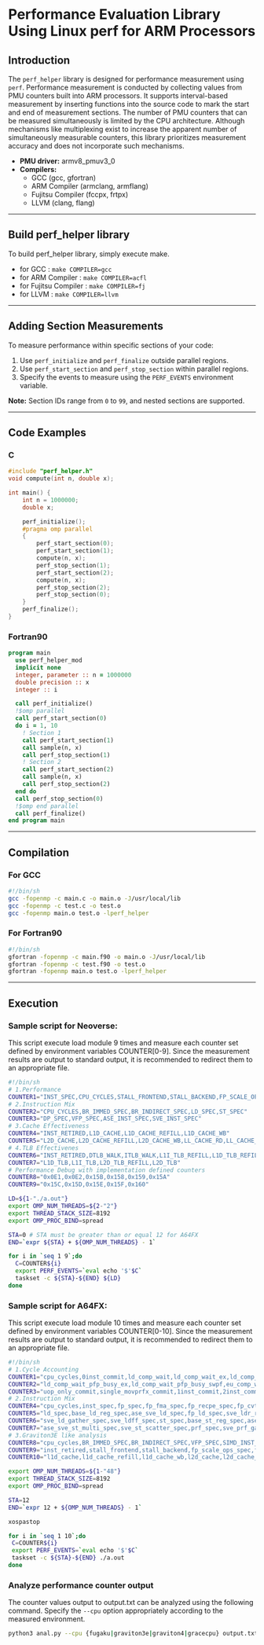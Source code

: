 
# Performance Evaluation Library Using Linux perf for ARM Processors

## Introduction
The `perf_helper` library is designed for performance measurement using `perf`. 
Performance measurement is conducted by collecting values from PMU counters built into ARM processors.
It supports interval-based measurement by inserting functions into the source code to mark the start and end of measurement sections.
The number of PMU counters that can be measured simultaneously is limited by the CPU architecture.
Although mechanisms like multiplexing exist to increase the apparent number of simultaneously measurable counters, this library prioritizes measurement accuracy and does not incorporate such mechanisms.

- **PMU driver:**  armv8_pmuv3_0
- **Compilers:**  
  - GCC (gcc, gfortran)
  - ARM Compiler (armclang, armflang)
  - Fujitsu Compiler (fccpx, frtpx)
  - LLVM (clang, flang)

---

## Build perf_helper library
To build perf_helper library, simply execute make.
- for GCC : `make COMPILER=gcc`
- for ARM Compiler : `make COMPILER=acfl`
- for Fujitsu Compiler : `make COMPILER=fj`
- for LLVM : `make COMPILER=llvm`

---

## Adding Section Measurements
To measure performance within specific sections of your code:
1. Use `perf_initialize` and `perf_finalize` outside parallel regions.
2. Use `perf_start_section` and `perf_stop_section` within parallel regions.
3. Specify the events to measure using the `PERF_EVENTS` environment variable.

**Note:** Section IDs range from `0` to `99`, and nested sections are supported.

---

## Code Examples

### C
```c
#include "perf_helper.h"
void compute(int n, double x);

int main() {
    int n = 1000000;
    double x;

    perf_initialize();
    #pragma omp parallel
    {
        perf_start_section(0);
        perf_start_section(1);
        compute(n, x);
        perf_stop_section(1);
        perf_start_section(2);
        compute(n, x);
        perf_stop_section(2);
        perf_stop_section(0);
    }
    perf_finalize();
}
```

### Fortran90
```fortran
program main
  use perf_helper_mod
  implicit none
  integer, parameter :: n = 1000000
  double precision :: x
  integer :: i

  call perf_initialize()
  !$omp parallel
  call perf_start_section(0)
  do i = 1, 10
    ! Section 1
    call perf_start_section(1)
    call sample(n, x)
    call perf_stop_section(1)
    ! Section 2
    call perf_start_section(2)
    call sample(n, x)
    call perf_stop_section(2)
  end do
  call perf_stop_section(0)
  !$omp end parallel
  call perf_finalize()
end program main
```

---

## Compilation

### For GCC
```bash
#!/bin/sh
gcc -fopenmp -c main.c -o main.o -J/usr/local/lib
gcc -fopenmp -c test.c -o test.o
gcc -fopenmp main.o test.o -lperf_helper
```

### For Fortran90
```bash
#!/bin/sh
gfortran -fopenmp -c main.f90 -o main.o -J/usr/local/lib
gfortran -fopenmp -c test.f90 -o test.o
gfortran -fopenmp main.o test.o -lperf_helper
```

---

## Execution

### Sample script for Neoverse:

This script execute load module 9 times and measure each counter set defined by environment variables COUNTER[0-9].
Since the measurement results are output to standard output, it is recommended to redirect them to an appropriate file.

```bash
#!/bin/sh
# 1.Performance
COUNTER1="INST_SPEC,CPU_CYCLES,STALL_FRONTEND,STALL_BACKEND,FP_SCALE_OPS_SPEC,FP_FIXED_OPS_SPEC"
# 2.Instruction Mix
COUNTER2="CPU_CYCLES,BR_IMMED_SPEC,BR_INDIRECT_SPEC,LD_SPEC,ST_SPEC"
COUNTER3="DP_SPEC,VFP_SPEC,ASE_INST_SPEC,SVE_INST_SPEC"
# 3.Cache Effectiveness
COUNTER4="INST_RETIRED,L1D_CACHE,L1D_CACHE_REFILL,L1D_CACHE_WB"
COUNTER5="L2D_CACHE,L2D_CACHE_REFILL,L2D_CACHE_WB,LL_CACHE_RD,LL_CACHE_MISS_RD"
# 4.TLB Effectivenes
COUNTER6="INST_RETIRED,DTLB_WALK,ITLB_WALK,L1I_TLB_REFILL,L1D_TLB_REFILL"
COUNTER7="L1D_TLB,L1I_TLB,L2D_TLB_REFILL,L2D_TLB"
# Performance Debug with implementation defined counters
COUNTER8="0x0E1,0x0E2,0x15B,0x158,0x159,0x15A"
COUNTER9="0x15C,0x15D,0x15E,0x15F,0x160"

LD=${1-"./a.out"}
export OMP_NUM_THREADS=${2-"2"}
export THREAD_STACK_SIZE=8192
export OMP_PROC_BIND=spread

STA=0 # STA must be greater than or equal 12 for A64FX
END=`expr ${STA} + ${OMP_NUM_THREADS} - 1`

for i in `seq 1 9`;do
  C=COUNTER${i}
  export PERF_EVENTS=`eval echo '$'$C`
  taskset -c ${STA}-${END} ${LD}
done
```

### Sample script for A64FX:

This script execute load module 10 times and measure each counter set defined by environment variables COUNTER[0-10].
Since the measurement results are output to standard output, it is recommended to redirect them to an appropriate file.

```bash
#!/bin/sh
# 1.Cycle Accounting
COUNTER1="cpu_cycles,0inst_commit,ld_comp_wait,ld_comp_wait_ex,ld_comp_wait_l2_miss,ld_comp_wait_l2_miss_ex,ld_comp_wait_l1_miss,ld_comp_wait_l1_miss_ex,ld_comp_wait_pfp_busy"
COUNTER2="ld_comp_wait_pfp_busy_ex,ld_comp_wait_pfp_busy_swpf,eu_comp_wait,fl_comp_wait,br_comp_wait,rob_empty,rob_empty_stq_busy,wfe_wfi_cycle"
COUNTER3="uop_only_commit,single_movprfx_commit,1inst_commit,2inst_commit,3inst_commit,4inst_commit"
# 2.Instruction Mix
COUNTER4="cpu_cycles,inst_spec,fp_spec,fp_fma_spec,fp_recpe_spec,fp_cvt_spec,fp_mv_spec,ase_sve_int_spec,prd_spec"
COUNTER5="ld_spec,base_ld_reg_spec,ase_sve_ld_spec,fp_ld_spec,sve_ldr_reg_spec,sve_ldr_preg_spec,bc_ld_spec,ase_sve_ld_multi_spec"
COUNTER6="sve_ld_gather_spec,sve_ldff_spec,st_spec,base_st_reg_spec,ase_sve_st_spec,fp_st_spec,sve_str_reg_spec,sve_str_preg_spec"
COUNTER7="ase_sve_st_multi_spec,sve_st_scatter_spec,prf_spec,sve_prf_gather_spec,sve_prf_contig_spec,br_pred,sve_movprfx_spec,dp_spec"
# 3.Graviton3E like analysis
COUNTER8="cpu_cycles,BR_IMMED_SPEC,BR_INDIRECT_SPEC,VFP_SPEC,SIMD_INST_RETIRED,SVE_INST_RETIRED,inst_spec"
COUNTER9="inst_retired,stall_frontend,stall_backend,fp_scale_ops_spec,fp_fixed_ops_spec,l1i_tlb_refill,l1d_tlb_refill"
COUNTER10="l1d_cache,l1d_cache_refill,l1d_cache_wb,l2d_cache,l2d_cache_refill,l2d_cache_wb,l2d_tlb_refill,l2d_tlb"

export OMP_NUM_THREADS=${1-"48"}
export THREAD_STACK_SIZE=8192
export OMP_PROC_BIND=spread

STA=12
END=`expr 12 + ${OMP_NUM_THREADS} - 1`

xospastop

for i in `seq 1 10`;do
 C=COUNTER${i}
 export PERF_EVENTS=`eval echo '$'$C`
 taskset -c ${STA}-${END} ./a.out
done
```

### Analyze performance counter output

The counter values output to output.txt can be analyzed using the following command.
Specify the `--cpu` option appropriately according to the measured environment.

```bash
python3 anal.py --cpu {fugaku|graviton3e|graviton4|gracecpu} output.txt
```
